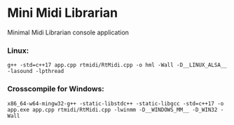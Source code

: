 # Mini Midi Librarian
Minimal Midi Librarian console application

### Linux:
`g++ -std=c++17 app.cpp rtmidi/RtMidi.cpp -o hml -Wall -D__LINUX_ALSA__ -lasound -lpthread`

### Crosscompile for Windows:
`x86_64-w64-mingw32-g++ -static-libstdc++ -static-libgcc -std=c++17 -o app.exe app.cpp rtmidi/RtMidi.cpp -lwinmm -D__WINDOWS_MM__ -D_WIN32 -Wall`

